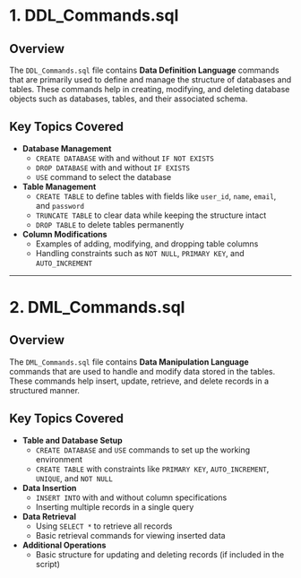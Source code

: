 # 1. **DDL_Commands.sql**

## **Overview**
The `DDL_Commands.sql` file contains **Data Definition Language** commands that are primarily used to define and manage the structure of databases and tables. These commands help in creating, modifying, and deleting database objects such as databases, tables, and their associated schema.

## **Key Topics Covered**
- **Database Management**
  - `CREATE DATABASE` with and without `IF NOT EXISTS`
  - `DROP DATABASE` with and without `IF EXISTS`
  - `USE` command to select the database
- **Table Management**
  - `CREATE TABLE` to define tables with fields like `user_id`, `name`, `email`, and `password`
  - `TRUNCATE TABLE` to clear data while keeping the structure intact
  - `DROP TABLE` to delete tables permanently
- **Column Modifications**
  - Examples of adding, modifying, and dropping table columns
  - Handling constraints such as `NOT NULL`, `PRIMARY KEY`, and `AUTO_INCREMENT`

---

# 2. **DML_Commands.sql**

## **Overview**
The `DML_Commands.sql` file contains **Data Manipulation Language** commands that are used to handle and modify data stored in the tables. These commands help insert, update, retrieve, and delete records in a structured manner.

## **Key Topics Covered**
- **Table and Database Setup**
  - `CREATE DATABASE` and `USE` commands to set up the working environment
  - `CREATE TABLE` with constraints like `PRIMARY KEY`, `AUTO_INCREMENT`, `UNIQUE`, and `NOT NULL`
- **Data Insertion**
  - `INSERT INTO` with and without column specifications
  - Inserting multiple records in a single query
- **Data Retrieval**
  - Using `SELECT *` to retrieve all records
  - Basic retrieval commands for viewing inserted data
- **Additional Operations**
  - Basic structure for updating and deleting records (if included in the script)



